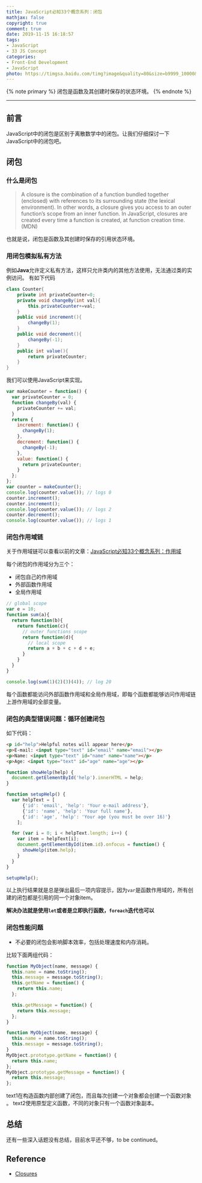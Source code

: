 ```yaml
---
title: JavaScript必知33个概念系列：闭包
mathjax: false
copyright: true
comment: true
date: 2019-11-15 16:18:57
tags:
- JavaScript
- 33 JS Concept
categories:
- Front-End Development
- JavaScript
photo: https://timgsa.baidu.com/timg?image&quality=80&size=b9999_10000&sec=1573816110044&di=bbf755f77dcad357ef6378a92697a228&imgtype=0&src=http%3A%2F%2Fn.sinaimg.cn%2Fsinacn%2Fw1920h1080%2F20180303%2Fdc73-fwnpcnt5489126.png
---
```


{% note primary %}
闭包是函数及其创建时保存的状态环境。
{% endnote %}

<!-- more -->

---


## 前言

JavaScript中的闭包是区别于离散数学中的闭包。让我们仔细探讨一下JavaScript中的闭包吧。

## 闭包

### 什么是闭包
> A closure is the combination of a function bundled together (enclosed) with references to its surrounding state (the lexical environment). In other words, a closure gives you access to an outer function’s scope from an inner function. In JavaScript, closures are created every time a function is created, at function creation time.(MDN)

也就是说，闭包是函数及其创建时保存的引用状态环境。

### 用闭包模拟私有方法

例如**Java**允许定义私有方法，这样只允许类内的其他方法使用，无法通过类的实例访问。
有如下代码
```java
class Counter{
    private int privateCounter=0;
    private void changeBy(int val){
        this.privateCounter+=val;
    }
    public void increment(){
        changeBy(1);
    }
    public void decrement(){
        changeBy(-1);
    }
    public int value(){
        return privateCounter;
    }
}
```

我们可以使用JavaScript来实现。

```javascript
var makeCounter = function() {
  var privateCounter = 0;
  function changeBy(val) {
    privateCounter += val;
  }
  return {
    increment: function() {
      changeBy(1);
    },
    decrement: function() {
      changeBy(-1);
    },
    value: function() {
      return privateCounter;
    }
  };
};
var counter = makeCounter();
console.log(counter.value()); // logs 0
counter.increment();
counter.increment();
console.log(counter.value()); // logs 2
counter.decrement();
console.log(counter.value()); // logs 1
```




### 闭包作用域链

关于作用域链可以查看以前的文章：[JavaScript必知33个概念系列：作用域](http://blog.scarboroughcoral.top/2019/11/14/js-concept-7-scope/)

每个闭包的作用域分为三个：
- 闭包自己的作用域
- 外部函数作用域
- 全局作用域

```javascript
// global scope
var e = 10;
function sum(a){
  return function(b){
    return function(c){
      // outer functions scope
      return function(d){
        // local scope
        return a + b + c + d + e;
      }
    }
  }
}

console.log(sum(1)(2)(3)(4)); // log 20
```

每个函数都能访问外部函数作用域和全局作用域，即每个函数都能够访问作用域链上游作用域的全部变量。

### 闭包的典型错误问题：循环创建闭包

如下代码：

```html
<p id="help">Helpful notes will appear here</p>
<p>E-mail: <input type="text" id="email" name="email"></p>
<p>Name: <input type="text" id="name" name="name"></p>
<p>Age: <input type="text" id="age" name="age"></p>
```

```javascript
function showHelp(help) {
  document.getElementById('help').innerHTML = help;
}

function setupHelp() {
  var helpText = [
      {'id': 'email', 'help': 'Your e-mail address'},
      {'id': 'name', 'help': 'Your full name'},
      {'id': 'age', 'help': 'Your age (you must be over 16)'}
    ];

  for (var i = 0; i < helpText.length; i++) {
    var item = helpText[i];
    document.getElementById(item.id).onfocus = function() {
      showHelp(item.help);
    }
  }
}

setupHelp();
```

以上执行结果就是总是弹出最后一项内容提示，因为`var`是函数作用域的，所有创建的闭包都是引用的同一个对象item。

**解决办法就是使用`let`或者是立即执行函数，`foreach`迭代也可以**

### 闭包性能问题

- 不必要的闭包会影响脚本效率，包括处理速度和内存消耗。

比较下面两组代码：

```javascript text1
function MyObject(name, message) {
  this.name = name.toString();
  this.message = message.toString();
  this.getName = function() {
    return this.name;
  };

  this.getMessage = function() {
    return this.message;
  };
}
```

```javascript text2
function MyObject(name, message) {
  this.name = name.toString();
  this.message = message.toString();
}
MyObject.prototype.getName = function() {
  return this.name;
};
MyObject.prototype.getMessage = function() {
  return this.message;
};
```

text1在构造函数内部创建了闭包，而且每次创建一个对象都会创建一个函数对象 。
text2使用原型定义函数，不同的对象只有一个函数对象副本。


## 总结
还有一些深入话题没有总结，目前水平还不够，to be continued。


## Reference

- [Closures](https://developer.mozilla.org/en-US/docs/Web/JavaScript/Closures)
